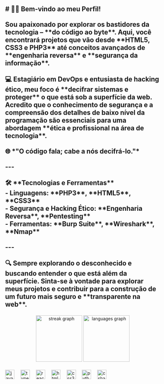 <h2 align="left"># 👨‍💻 Bem-vindo ao meu Perfil! <br><br>Sou apaixonado por explorar os bastidores da tecnologia – **do código ao byte**. Aqui, você encontrará projetos que vão desde **HTML5, CSS3 e PHP3** até conceitos avançados de **engenharia reversa** e **segurança da informação**. <br><br>💻 Estagiário em DevOps e entusiasta de hacking ético, meu foco é **decifrar sistemas e proteger** o que está sob a superfície da web. Acredito que o conhecimento de segurança e a compreensão dos detalhes de baixo nível da programação são essenciais para uma abordagem **ética e profissional na área de tecnologia**.<br><br>🌐 *"O código fala; cabe a nós decifrá-lo."*<br><br>---<br><br>🛠 **Tecnologias e Ferramentas**  <br>- Linguagens: **PHP3**, **HTML5**, **CSS3**<br>- Segurança e Hacking Ético: **Engenharia Reversa**, **Pentesting**<br>- Ferramentas: **Burp Suite**, **Wireshark**, **Nmap**<br><br>---<br><br>🔍 Sempre explorando o desconhecido e buscando entender o que está além da superfície. Sinta-se à vontade para explorar meus projetos e contribuir para a construção de um futuro mais seguro e **transparente na web**.</h2>

###

<div align="center">
  <img src="https://streak-stats.demolab.com?user=SucrilhoBolado&locale=en&mode=daily&theme=dracula&hide_border=false&border_radius=5" height="150" alt="streak graph"  />
  <img src="https://github-readme-stats.vercel.app/api/top-langs?username=SucrilhoBolado&locale=en&hide_title=false&layout=compact&card_width=320&langs_count=5&theme=dracula&hide_border=false" height="150" alt="languages graph"  />
</div>

###

<div align="left">
  <img src="https://cdn.jsdelivr.net/gh/devicons/devicon/icons/javascript/javascript-original.svg" height="30" alt="javascript logo"  />
  <img width="12" />
  <img src="https://cdn.jsdelivr.net/gh/devicons/devicon/icons/typescript/typescript-original.svg" height="30" alt="typescript logo"  />
  <img width="12" />
  <img src="https://cdn.jsdelivr.net/gh/devicons/devicon/icons/react/react-original.svg" height="30" alt="react logo"  />
  <img width="12" />
  <img src="https://cdn.jsdelivr.net/gh/devicons/devicon/icons/html5/html5-original.svg" height="30" alt="html5 logo"  />
  <img width="12" />
  <img src="https://cdn.jsdelivr.net/gh/devicons/devicon/icons/css3/css3-original.svg" height="30" alt="css3 logo"  />
  <img width="12" />
  <img src="https://cdn.jsdelivr.net/gh/devicons/devicon/icons/python/python-original.svg" height="30" alt="python logo"  />
  <img width="12" />
  <img src="https://cdn.jsdelivr.net/gh/devicons/devicon/icons/csharp/csharp-original.svg" height="30" alt="csharp logo"  />
</div>

###
